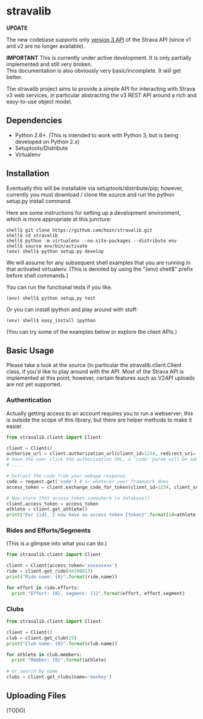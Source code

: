 # stravalib

**UPDATE**

The new codebase supports only [version 3 API](http://strava.github.io/api/) of the Strava API (since v1 and v2 are no longer available).

**IMPORTANT**
This is currently under active development.  It is only partially implemented and still very broken.  
This documentation is also obviously very basic/incomplete.  It will get better.

The stravalib project aims to provide a simple API for interacting with Strava v3 web services, in particular
abstracting the v3 REST API around a rich and easy-to-use object model.

## Dependencies
 
* Python 2.6+.  (This is intended to work with Python 3, but is being developed on Python 2.x)
* Setuptools/Distribute
* Virtualenv 

## Installation

Eventually this will be installable via setuptools/distribute/pip; however, currently you must 
download / clone the source and run the python setup.py install command.

Here are some instructions for setting up a development environment, which is more appropriate
at this juncture:

	shell$ git clone https://github.com/hozn/stravalib.git
	shell$ cd stravalib
	shell$ python -m virtualenv --no-site-packages --distribute env
	shell$ source env/bin/activate
    (env) shell$ python setup.py develop

We will assume for any subsequent shell examples that you are running in that activated virtualenv.  (This is denoted by using 
the "(env) shell$" prefix before shell commands.)

You can run the functional tests if you like.

	(env) shell$ python setup.py test

Or you can install ipython and play around with stuff:

	(env) shell$ easy_install ipython    

(You can try some of the examples below or explore the client APIs.)

## Basic Usage
   
Please take a look at the source (in particular the stravalib.client.Client class, if you'd like to play around with the 
API.  Most of the Strava API is implemented at this point; however, certain features such as V2API uploads are not yet supported.

### Authentication

Actually getting access to an account requires you to run a webserver; this is outside the scope of this library, but there
are helper methods to make it easier.

```python
from stravalib.client import Client

client = Client()
authorize_url = client.authorization_url(client_id=1234, redirect_uri='http://localhost:8282/authorized')
# Have the user click the authorization URL, a 'code' param will be added to the redirect_uri
# .....

# Extract the code from your webapp response
code = request.get('code') # or whatever your framework does
access_token = client.exchange_code_for_token(client_id=1234, client_secret='asdf1234', code=code)

# Now store that access token somewhere (a database?)
client.access_token = access_token
athlete = client.get_athlete()
print("For {id}, I now have an access token {token}".format(id=athlete.id, token=access_token))
```

### Rides and Efforts/Segments

(This is a glimpse into what you can do.)

```python
from stravalib.client import Client

client = Client(access_token='xxxxxxxxx')
ride = client.get_ride(44708813)
print("Ride name: {0}".format(ride.name))

for effort in ride.efforts:
  print "Effort: {0}, segment: {1}".format(effort, effort.segment)
```

### Clubs

```python
from stravalib.client import Client

client = Client()
club = client.get_club(15)
print("Club name: {0}".format(club.name))

for athlete in club.members:
  print "Member: {0}".format(athlete)
 
# Or search by name
clubs = client.get_clubs(name='monkey')
```

## Uploading Files

(TODO)
